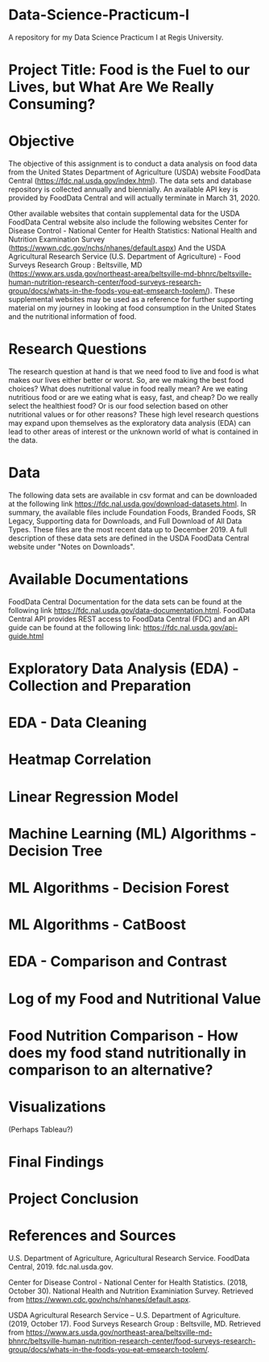 # Data-Science-Practicum-I
A repository for my Data Science Practicum I at Regis University.

# Project Title: Food is the Fuel to our Lives, but What Are We Really Consuming?

# Objective
The objective of this assignment is to conduct a data analysis on food data from the United States Department of Agriculture (USDA) website FoodData Central (https://fdc.nal.usda.gov/index.html). The data sets and database repository is collected annually and biennially. An available API key is provided by FoodData Central and will actually terminate in March 31, 2020. 

Other available websites that contain supplemental data for the USDA FoodData Central website also include the following websites Center for Disease Control - National Center for Health Statistics: National Health and Nutrition Examination Survey (https://wwwn.cdc.gov/nchs/nhanes/default.aspx) And the USDA Agricultural Research Service (U.S. Department of Agriculture) - Food Surveys Research Group : Beltsville, MD (https://www.ars.usda.gov/northeast-area/beltsville-md-bhnrc/beltsville-human-nutrition-research-center/food-surveys-research-group/docs/whats-in-the-foods-you-eat-emsearch-toolem/). These supplemental websites may be used as a reference for further supporting material on my journey in looking at food consumption in the United States and the nutritional information of food.

# Research Questions
The research question at hand is that we need food to live and food is what makes our lives either better or worst. So, are we making the best food choices? What does nutritional value in food really mean? Are we eating nutritious food or are we eating what is easy, fast, and cheap? Do we really select the healthiest food? Or is our food selection based on other nutritional values or for other reasons? These high level research questions may expand upon themselves as the exploratory data analysis (EDA) can lead to other areas of interest or the unknown world of what is contained in the data.

# Data
The following data sets are available in csv format and can be downloaded at the following link https://fdc.nal.usda.gov/download-datasets.html. In summary, the available files include Foundation Foods, Branded Foods, SR Legacy, Supporting data for Downloads, and Full Download of All Data Types. These files are the most recent data up to December 2019. A full description of these data sets are defined in the USDA FoodData Central website under "Notes on Downloads".

# Available Documentations
FoodData Central Documentation for the data sets can be found at the following link https://fdc.nal.usda.gov/data-documentation.html.
FoodData Central API provides REST access to FoodData Central (FDC) and an API guide can be found at the following link: https://fdc.nal.usda.gov/api-guide.html

# Exploratory Data Analysis (EDA) - Collection and Preparation

# EDA - Data Cleaning

# Heatmap Correlation

# Linear Regression Model

# Machine Learning (ML) Algorithms - Decision Tree

# ML Algorithms - Decision Forest

# ML Algorithms - CatBoost

# EDA - Comparison and Contrast

# Log of my Food and Nutritional Value

# Food Nutrition Comparison - How does my food stand nutritionally in comparison to an alternative?

# Visualizations
(Perhaps Tableau?)

# Final Findings

# Project Conclusion

# References and Sources

U.S. Department of Agriculture, Agricultural Research Service. FoodData Central, 2019. fdc.nal.usda.gov.

Center for Disease Control - National Center for Health Statistics. (2018, October 30). National Health and Nutrition Examiniation Survey.  Retrieved from https://wwwn.cdc.gov/nchs/nhanes/default.aspx.

USDA Agricultural Research Service – U.S. Department of Agriculture. (2019, October 17). Food Surveys Research Group : Beltsville, MD. Retrieved from https://www.ars.usda.gov/northeast-area/beltsville-md-bhnrc/beltsville-human-nutrition-research-center/food-surveys-research-group/docs/whats-in-the-foods-you-eat-emsearch-toolem/.

